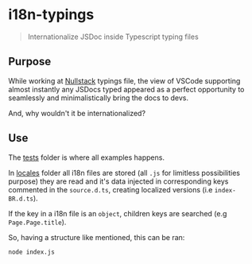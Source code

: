 # i18n-typings

> Internationalize JSDoc inside Typescript typing files

## Purpose

While working at [Nullstack](https://github.com/nullstack/nullstack) typings file, the view of VSCode supporting almost instantly any JSDocs typed appeared as a perfect opportunity to seamlessly and minimalistically bring the docs to devs.

And, why wouldn't it be internationalized?

## Use

The [tests](https://github.com/GuiDevloper/i18n-typings/tree/master/tests) folder is where all examples happens.

In [locales](https://github.com/GuiDevloper/i18n-typings/tree/master/tests/locales) folder all i18n files are stored (all `.js` for limitless possibilities purpose) they are read and it's data injected in corresponding keys commented in the `source.d.ts`, creating localized versions (i.e `index-BR.d.ts`).

If the key in a i18n file is an `object`, children keys are searched (e.g `Page.Page.title`).

So, having a structure like mentioned, this can be ran:

```sh
node index.js
```
